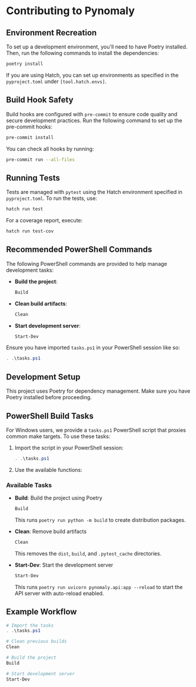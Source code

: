 # Contributing to Pynomaly
## Environment Recreation

To set up a development environment, you'll need to have Poetry installed. Then, run the following commands to install the dependencies:

```bash
poetry install
```

If you are using Hatch, you can set up environments as specified in the `pyproject.toml` under `[tool.hatch.envs]`.

## Build Hook Safety

Build hooks are configured with `pre-commit` to ensure code quality and secure development practices. Run the following command to set up the pre-commit hooks:

```bash
pre-commit install
```

You can check all hooks by running:

```bash
pre-commit run --all-files
```

## Running Tests

Tests are managed with `pytest` using the Hatch environment specified in `pyproject.toml`. To run the tests, use:

```bash
hatch run test
```

For a coverage report, execute:

```bash
hatch run test-cov
```

## Recommended PowerShell Commands

The following PowerShell commands are provided to help manage development tasks:

- **Build the project**:
  ```powershell
  Build
  ```

- **Clean build artifacts**:
  ```powershell
  Clean
  ```

- **Start development server**:
  ```powershell
  Start-Dev
  ```

Ensure you have imported `tasks.ps1` in your PowerShell session like so:

```powershell
. .\tasks.ps1
```
## Development Setup

This project uses Poetry for dependency management. Make sure you have Poetry installed before proceeding.

## PowerShell Build Tasks

For Windows users, we provide a `tasks.ps1` PowerShell script that proxies common make targets. To use these tasks:

1. Import the script in your PowerShell session:
   ```powershell
   . .\tasks.ps1
   ```

2. Use the available functions:

### Available Tasks

- **Build**: Build the project using Poetry
  ```powershell
  Build
  ```
  This runs `poetry run python -m build` to create distribution packages.

- **Clean**: Remove build artifacts
  ```powershell
  Clean
  ```
  This removes the `dist`, `build`, and `.pytest_cache` directories.

- **Start-Dev**: Start the development server
  ```powershell
  Start-Dev
  ```
  This runs `poetry run uvicorn pynomaly.api:app --reload` to start the API server with auto-reload enabled.

## Example Workflow

```powershell
# Import the tasks
. .\tasks.ps1

# Clean previous builds
Clean

# Build the project
Build

# Start development server
Start-Dev
```
